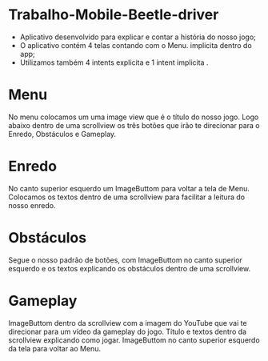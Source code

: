 # Trabalho-Mobile-Beetle-driver

- Aplicativo desenvolvido para explicar e contar a história do nosso jogo;
- O aplicativo contém 4 telas contando com o Menu. implicita dentro do app;
- Utilizamos também 4 intents explicita e 1 intent implicita .

# Menu

No menu colocamos um uma image view que é o título do nosso jogo. Logo abaixo dentro de uma scrollview os três botões que irão te direcionar para o Enredo, Obstáculos e Gameplay.

# Enredo

No canto superior esquerdo um ImageButtom para voltar a tela de Menu. Colocamos os textos dentro de uma scrollview para facilitar a leitura do nosso enredo.

# Obstáculos

Segue o nosso padrão de botões, com ImageButtom no canto superior esquerdo e os textos explicando os obstáculos dentro de uma scrollview.

# Gameplay

ImageButtom dentro da scrollview com a imagem do YouTube que vai te direcionar para um vídeo da gameplay do jogo. Título e textos dentro da scrollview explicando como jogar. ImageButtom no canto superior esquerdo da tela para voltar ao Menu.
